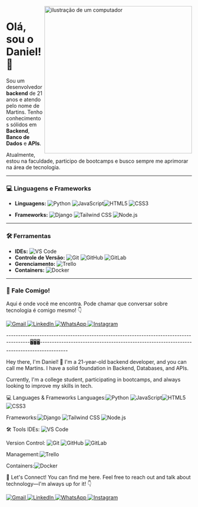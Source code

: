 <img src="https://images.unsplash.com/photo-1733412505442-36cfa59a4240?w=500&auto=format&fit=crop&q=60&ixlib=rb-4.1.0&ixid=M3wxMjA3fDB8MHxzZWFyY2h8MTh8fHZzY29kZXxlbnwwfHwwfHx8MA%3D%3D" alt="ilustração de um computador" width="400px" align="right">

# Olá, sou o Daniel! 👋

Sou um desenvolvedor **backend** de 21 anos e atendo pelo nome de Martins. Tenho conhecimentos sólidos em **Backend**, **Banco de Dados** e **APIs**.

Atualmente, estou na faculdade, participo de bootcamps e busco sempre me aprimorar na área de tecnologia.

---

### 💻 Linguagens e Frameworks

* **Linguagens:** ![Python](https://img.shields.io/badge/Python-3776AB?style=for-the-badge&logo=python&logoColor=white) ![JavaScript](https://img.shields.io/badge/JavaScript-F7DF1E?style=for-the-badge&logo=javascript&logoColor=black)![HTML5](https://img.shields.io/badge/HTML5-E34F26?style=for-the-badge&logo=html5&logoColor=white) ![CSS3](https://img.shields.io/badge/CSS3-1572B6?style=for-the-badge&logo=css3&logoColor=white)

* **Frameworks:** ![Django](https://img.shields.io/badge/Django-092E20?style=for-the-badge&logo=django&logoColor=white) ![Tailwind CSS](https://img.shields.io/badge/Tailwind_CSS-38B2AC?style=for-the-badge&logo=tailwind-css&logoColor=white) ![Node.js](https://img.shields.io/badge/Node.js-339933?style=for-the-badge&logo=nodedotjs&logoColor=white)

---

### 🛠️ Ferramentas

* **IDEs:** ![VS Code](https://img.shields.io/badge/VSCode-007ACC?style=for-the-badge&logo=visual-studio-code&logoColor=white)
* **Controle de Versão:** ![Git](https://img.shields.io/badge/Git-F05032?style=for-the-badge&logo=git&logoColor=white) ![GitHub](https://img.shields.io/badge/GitHub-100000?style=for-the-badge&logo=github&logoColor=white) ![GitLab](https://img.shields.io/badge/GitLab-FCA121?style=for-the-badge&logo=gitlab&logoColor=white)
* **Gerenciamento:** ![Trello](https://img.shields.io/badge/Trello-0052CC?style=for-the-badge&logo=trello&logoColor=white)
* **Containers:** ![Docker](https://img.shields.io/badge/Docker-2496ED?style=for-the-badge&logo=docker&logoColor=white)

---

### 💌 Fale Comigo!

Aqui é onde você me encontra. Pode chamar que conversar sobre tecnologia é comigo mesmo! 👇

<p align="left">
  <a href="mailto:danielsmartins2004@gmail.com" title="Gmail">
    <img src="https://img.shields.io/badge/-Gmail-FF0000?style=for-the-badge&logo=gmail&logoColor=white" alt="Gmail"/>
  </a>
  <a href="https://www.linkedin.com/in/daniel-silva-6b9367232" title="LinkedIn">
    <img src="https://img.shields.io/badge/-Linkedin-0e76a8?style=for-the-badge&logo=Linkedin&logoColor=white" alt="LinkedIn"/>
  </a>
  <a href="https://wa.me/5531982321609" title="WhatsApp">
    <img src="https://img.shields.io/badge/-WhatsApp-25d366?style=for-the-badge&logo=whatsapp&logoColor=white" alt="WhatsApp"/>
  </a>
  <a href="https://www.instagram.com/danieloliveiraa0__/" title="Instagram">
    <img src="https://img.shields.io/badge/-Instagram-DF0174?style=for-the-badge&logo=instagram&logoColor=white" alt="Instagram"/>
  </a>
</p>

----------------------------------------------------------------------------------------🖥🖥🖥------------------------------------------------------------------------------------------


Hey there, I'm Daniel! 👋
I'm a 21-year-old backend developer, and you can call me Martins. I have a solid foundation in Backend, Databases, and APIs.

Currently, I'm a college student, participating in bootcamps, and always looking to improve my skills in tech.

💻 Languages & Frameworks
Languages:![Python](https://img.shields.io/badge/Python-3776AB?style=for-the-badge&logo=python&logoColor=white) ![JavaScript](https://img.shields.io/badge/JavaScript-F7DF1E?style=for-the-badge&logo=javascript&logoColor=black)![HTML5](https://img.shields.io/badge/HTML5-E34F26?style=for-the-badge&logo=html5&logoColor=white) ![CSS3](https://img.shields.io/badge/CSS3-1572B6?style=for-the-badge&logo=css3&logoColor=white)


Frameworks:![Django](https://img.shields.io/badge/Django-092E20?style=for-the-badge&logo=django&logoColor=white) ![Tailwind CSS](https://img.shields.io/badge/Tailwind_CSS-38B2AC?style=for-the-badge&logo=tailwind-css&logoColor=white) ![Node.js](https://img.shields.io/badge/Node.js-339933?style=for-the-badge&logo=nodedotjs&logoColor=white)


🛠️ Tools
IDEs: ![VS Code](https://img.shields.io/badge/VSCode-007ACC?style=for-the-badge&logo=visual-studio-code&logoColor=white)

Version Control: ![Git](https://img.shields.io/badge/Git-F05032?style=for-the-badge&logo=git&logoColor=white) ![GitHub](https://img.shields.io/badge/GitHub-100000?style=for-the-badge&logo=github&logoColor=white) ![GitLab](https://img.shields.io/badge/GitLab-FCA121?style=for-the-badge&logo=gitlab&logoColor=white)

Management:![Trello](https://img.shields.io/badge/Trello-0052CC?style=for-the-badge&logo=trello&logoColor=white)

Containers:![Docker](https://img.shields.io/badge/Docker-2496ED?style=for-the-badge&logo=docker&logoColor=white)

💌 Let's Connect!
You can find me here. Feel free to reach out and talk about technology—I'm always up for it! 👇


<p align="left">
  <a href="mailto:danielsmartins2004@gmail.com" title="Gmail">
    <img src="https://img.shields.io/badge/-Gmail-FF0000?style=for-the-badge&logo=gmail&logoColor=white" alt="Gmail"/>
  </a>
  <a href="https://www.linkedin.com/in/daniel-silva-6b9367232" title="LinkedIn">
    <img src="https://img.shields.io/badge/-Linkedin-0e76a8?style=for-the-badge&logo=Linkedin&logoColor=white" alt="LinkedIn"/>
  </a>
  <a href="https://wa.me/5531982321609" title="WhatsApp">
    <img src="https://img.shields.io/badge/-WhatsApp-25d366?style=for-the-badge&logo=whatsapp&logoColor=white" alt="WhatsApp"/>
  </a>
  <a href="https://www.instagram.com/danieloliveiraa0__/" title="Instagram">
    <img src="https://img.shields.io/badge/-Instagram-DF0174?style=for-the-badge&logo=instagram&logoColor=white" alt="Instagram"/>
  </a>
</p>
